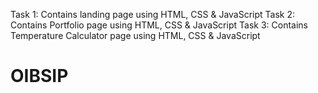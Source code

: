 Task 1: Contains landing page using HTML, CSS & JavaScript
Task 2: Contains Portfolio page using HTML, CSS & JavaScript
Task 3: Contains Temperature Calculator page using HTML, CSS & JavaScript
# OIBSIP
